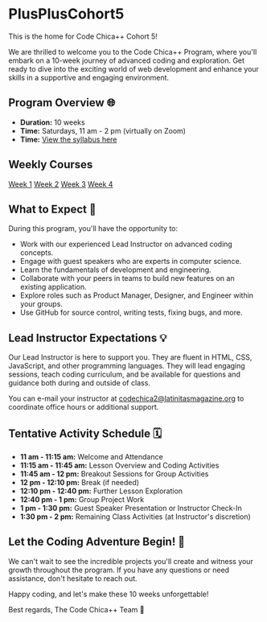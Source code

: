 # PlusPlusCohort5
This is the home for Code Chica++ Cohort 5!

We are thrilled to welcome you to the Code Chica++ Program, where you'll embark on a 10-week journey of advanced coding and exploration. Get ready to dive into the exciting world of web development and enhance your skills in a supportive and engaging environment.

## Program Overview 🌐

- **Duration:** 10 weeks
- **Time:** Saturdays, 11 am - 2 pm (virtually on Zoom)
- **Time:** [View the syllabus here](https://docs.google.com/document/d/1cOzK8wnWNDBAfjxPChm0klMnJ9tVNd68TeFnugLNUvE/edit?usp=sharing)

## Weekly Courses

[Week 1](/Cohort5/Week1/index.html)
[Week 2](/Cohort5/Week2/index.html)
[Week 3](/Cohort5/Week3/index.html)
[Week 4](/Cohort5/Week4/index.html)

## What to Expect 🚧

During this program, you'll have the opportunity to:

- Work with our experienced Lead Instructor on advanced coding concepts.
- Engage with guest speakers who are experts in computer science.
- Learn the fundamentals of development and engineering.
- Collaborate with your peers in teams to build new features on an existing application.
- Explore roles such as Product Manager, Designer, and Engineer within your groups.
- Use GitHub for source control, writing tests, fixing bugs, and more.

## Lead Instructor Expectations 💡

Our Lead Instructor is here to support you. They are fluent in HTML, CSS, JavaScript, and other programming languages. They will lead engaging sessions, teach coding curriculum, and be available for questions and guidance both during and outside of class.

You can e-mail your instructor at [codechica2@latinitasmagazine.org](mailto:codechica2@latinitasmagazine.org) to coordinate office hours or additional support.

## Tentative Activity Schedule 🗓️

- **11 am - 11:15 am:** Welcome and Attendance
- **11:15 am - 11:45 am:** Lesson Overview and Coding Activities
- **11:45 am - 12 pm:** Breakout Sessions for Group Activities
- **12 pm - 12:10 pm:** Break (if needed)
- **12:10 pm - 12:40 pm:** Further Lesson Exploration
- **12:40 pm - 1 pm:** Group Project Work
- **1 pm - 1:30 pm:** Guest Speaker Presentation or Instructor Check-In
- **1:30 pm - 2 pm:** Remaining Class Activities (at Instructor's discretion)

## Let the Coding Adventure Begin! 🚀

We can't wait to see the incredible projects you'll create and witness your growth throughout the program. If you have any questions or need assistance, don't hesitate to reach out.

Happy coding, and let's make these 10 weeks unforgettable!

Best regards,
The Code Chica++ Team 🌟
